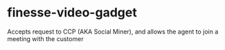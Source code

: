 # finesse-video-gadget

Accepts request to CCP (AKA Social Miner), and allows the agent to join a meeting with the customer
